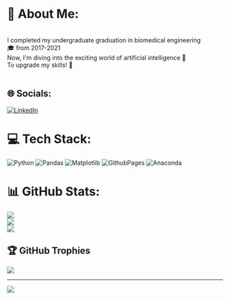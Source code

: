 # 💫 About Me:
<br>I completed my undergraduate graduation in biomedical engineering <br>🎓 from 2017-2021<br>Now, I'm diving into the exciting world of artificial intelligence 🤖<br>To upgrade my skills! 🚀<br><br>


## 🌐 Socials:
[![LinkedIn](https://img.shields.io/badge/LinkedIn-%230077B5.svg?logo=linkedin&logoColor=white)](https://linkedin.com/in/https://www.linkedin.com/in/ragu-surya-prakash-s-6ba4561b5/?lipi=urn%3Ali%3Apage%3Ad_flagship3_notifications%3B%2FubjZ93rSU2mUULHZEHt2g%3D%3D) 

# 💻 Tech Stack:
![Python](https://img.shields.io/badge/python-3670A0?style=for-the-badge&logo=python&logoColor=ffdd54) ![Pandas](https://img.shields.io/badge/pandas-%23150458.svg?style=for-the-badge&logo=pandas&logoColor=white) ![Matplotlib](https://img.shields.io/badge/Matplotlib-%23ffffff.svg?style=for-the-badge&logo=Matplotlib&logoColor=black) ![GithubPages](https://img.shields.io/badge/github%20pages-121013?style=for-the-badge&logo=github&logoColor=white) ![Anaconda](https://img.shields.io/badge/Anaconda-%2344A833.svg?style=for-the-badge&logo=anaconda&logoColor=white)
# 📊 GitHub Stats:
![](https://github-readme-stats.vercel.app/api?username=Ragusuryaprakash&theme=onedark&hide_border=false&include_all_commits=true&count_private=false)<br/>
![](https://github-readme-streak-stats.herokuapp.com/?user=Ragusuryaprakash&theme=onedark&hide_border=false)<br/>
![](https://github-readme-stats.vercel.app/api/top-langs/?username=Ragusuryaprakash&theme=onedark&hide_border=false&include_all_commits=true&count_private=false&layout=compact)

## 🏆 GitHub Trophies
![](https://github-profile-trophy.vercel.app/?username=Ragusuryaprakash&theme=radical&no-frame=false&no-bg=true&margin-w=4)

---
[![](https://visitcount.itsvg.in/api?id=Ragusuryaprakash&icon=0&color=0)](https://visitcount.itsvg.in)

<!-- Proudly created with GPRM ( https://gprm.itsvg.in ) -->
